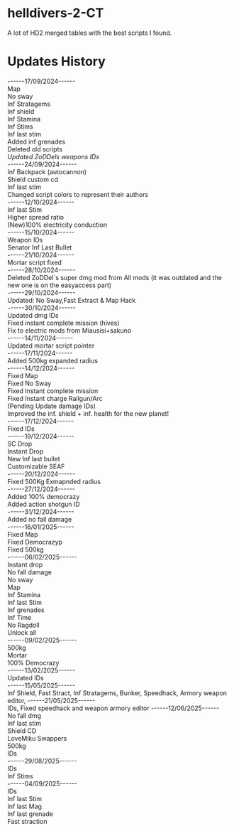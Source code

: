 # helldivers-2-CT
A lot of HD2 merged tables with the best scripts I found.

# Updates History
------17/09/2024------<br>
Map<br>
No sway<br>
Inf Stratagems<br>
Inf shield<br>
Inf Stamina<br>
Inf Stims<br>
Inf last stim<br>
Added inf grenades<br>
Deleted old scripts<br>
*Updated ZoDDels weapons IDs*<br>
------24/09/2024------<br>
Inf Backpack (autocannon)<br>
Shield custom cd<br>
Inf last stim<br>
Changed script colors to represent their authors<br>
------12/10/2024------<br>
Inf last Stim<br>
Higher spread ratio<br>
(New)100% electricity conduction<br>
------15/10/2024------<br>
Weapon IDs<br>
Senator Inf Last Bullet<br>
------21/10/2024------<br>
Mortar script fixed<br>
------28/10/2024------<br>
Deleted ZoDDel´s super dmg mod from All mods (it was outdated and the new one is on the easyaccess part)<br>
------29/10/2024------<br>
Updated: No Sway,Fast Extract & Map Hack<br>
------30/10/2024------<br>
Updated dmg IDs<br>
Fixed instant complete mission (hives)<br>
Fix to electric mods from Miausisi+sakuno<br>
------14/11/2024------<br>
Updated mortar script pointer<br>
------17/11/2024------<br>
Added 500kg expanded radius<br>
------14/12/2024------<br>
Fixed Map<br>
Fixed No Sway<br>
Fixed Instant complete mission<br>
Fixed Instant charge Railgun/Arc<br>
(Pending Update damage IDs)<br>
Improved the inf. shield + inf. health for the new planet!<br>
------17/12/2024------<br>
Fixed IDs<br>
------19/12/2024------<br>
SC Drop<br>
Instant Drop<br>
New Inf last bullet<br>
Customizable SEAF<br>
------20/12/2024------<br>
Fixed 500Kg Exmapnded radius<br>
------27/12/2024------<br>
Added 100% democrazy<br>
Added action shotgun ID<br>
------31/12/2024------<br>
Added no fall damage<br>
------16/01/2025------<br>
Fixed Map<br>
Fixed Democrazyp<br>
Fixed 500kg<br>
------06/02/2025------<br>
Instant drop<br>
No fall damage<br>
No sway<br>
Map<br>
Inf Stamina<br>
Inf last Stim<br>
Inf grenades<br>
Inf Time<br>
No Ragdoll<br>
Unlock all<br>
------09/02/2025------<br>
500kg<br>
Mortar<br>
100% Democrazy<br>
------13/02/2025------<br>
Updated IDs<br>
------15/05/2025------<br>
Inf Shield,
Fast Stract,
Inf Stratagems,
Bunker,
Speedhack,
Armory weapon editor,
------21/05/2025------<br>
IDs,
Fixed speedhack and weapon armory editor
------12/06/2025------<br>
No fall dmg<br>
Inf last stim<br>
Shield CD<br>
LoveMiku Swappers<br>
500kg<br>
IDs<br>
------29/08/2025------<br>
IDs<br>
Inf Stims<br>
------04/09/2025------<br>
IDs<br>
Inf last Stim<br>
Inf last Mag<br>
Inf last grenade<br>
Fast straction<br>
